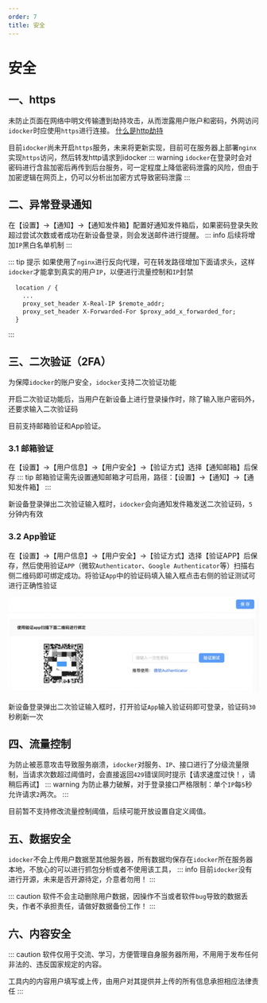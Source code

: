 ```yaml
---
order: 7
title: 安全
---
```

# 安全
## 一、https
未防止页面在网络中明文传输遭到劫持攻击，从而泄露用户账户和密码，外网访问`idocker`时应使用`https`进行连接。 [什么是http劫持](https://www.zhihu.com/question/620860158)

目前`idocker`尚未开启`https`服务，未来将更新实现，目前可在服务器上部署`nginx`实现`https`访问，然后转发http请求到idocker
::: warning
`idocker`在登录时会对密码进行含盐加密后再传到后台服务，可一定程度上降低密码泄露的风险，但由于加密逻辑在网页上，仍可以分析出加密方式导致密码泄露
:::

## 二、异常登录通知
在【设置】->【通知】->【通知发件箱】配置好通知发件箱后，如果密码登录失败超过尝试次数或者成功在新设备登录，则会发送邮件进行提醒。
::: info
后续将增加`IP`黑白名单机制
:::

::: tip 提示
如果使用了`nginx`进行反向代理，可在转发路径增加下面请求头，这样`idocker`才能拿到真实的用户`IP`，以便进行流量控制和`IP`封禁
```
  location / {
    ...
    proxy_set_header X-Real-IP $remote_addr;
    proxy_set_header X-Forwarded-For $proxy_add_x_forwarded_for;
  }
```
:::

## 三、二次验证（2FA）
为保障`idocker`的账户安全，`idocker`支持二次验证功能

开启二次验证功能后，当用户在新设备上进行登录操作时，除了输入账户密码外，还要求输入二次验证码

目前支持邮箱验证和App验证。
### 3.1 邮箱验证
在【设置】->【用户信息】->【用户安全】->【验证方式】选择【通知邮箱】后保存
::: tip
邮箱验证需先设置通知邮箱才可启用，路径：【设置】->【通知】->【通知发件箱】
:::

新设备登录弹出二次验证输入框时，`idocker`会向通知发件箱发送二次验证码，`5`分钟内有效
### 3.2 App验证
在【设置】->【用户信息】->【用户安全】->【验证方式】选择【验证APP】后保存，然后使用验证`APP`（微软`Authenticator`、`Google Authenticator`等）扫描右侧二维码即可绑定成功。将验证`App`中的验证码填入输入框点击右侧的验证测试可进行正确性验证

![App验证](./screenshots/2facode.png)

新设备登录弹出二次验证输入框时，打开验证`App`输入验证码即可登录，验证码`30`秒刷新一次


## 四、流量控制
为防止被恶意攻击导致服务崩溃，`idocker`对服务、`IP`、接口进行了分级流量限制，当请求次数超过阈值时，会直接返回`429`错误同时提示【请求速度过快！，请稍后再试】
::: warning
为防止暴力破解，对于登录接口严格限制：单个`IP`每`5`秒允许请求`2`两次。
:::

目前暂不支持修改流量控制阈值，后续可能开放设置自定义阈值。



## 五、数据安全
`idocker`不会上传用户数据至其他服务器，所有数据均保存在`idocker`所在服务器本地，不放心的可以进行抓包分析或者不使用该工具，
::: info
目前`idocker`没有进行开源，未来是否开源待定，介意者勿用！
:::

::: caution 
软件不会主动删除用户数据，因操作不当或者软件`bug`导致的数据丢失，作者不承担责任，请做好数据备份工作！
:::

## 六、内容安全
::: caution 
软件仅用于交流、学习，方便管理自身服务器所用，不用用于发布任何非法的、违反国家规定的内容。

工具内的内容用户填写或上传，由用户对其提供并上传的所有信息承担相应法律责任
:::